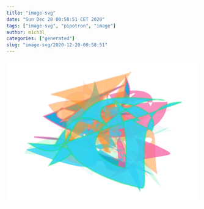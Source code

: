 ```yaml
---
title: "image-svg"
date: "Sun Dec 20 00:58:51 CET 2020"
tags: ["image-svg", "pipotron", "image"]
author: m1ch3l
categories: ["generated"]
slug: "image-svg/2020-12-20-00:58:51"
---
```


![](image.svg)
